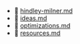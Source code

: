 * 📄 [hindley-milner.md](hindley-milner.md)
* 📄 [ideas.md](ideas.md)
* 📄 [optimizations.md](optimizations.md)
* 📄 [resources.md](resources.md)
